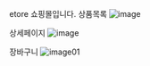 etore 쇼핑몰입니다.
상품목록
![image](https://user-images.githubusercontent.com/43156636/55463464-19a45900-5634-11e9-8959-73a332280184.png)

상세페이지
![image](https://user-images.githubusercontent.com/43156636/55463386-e661ca00-5633-11e9-8d92-f922ddb8d841.png)

장바구니
![image01](https://user-images.githubusercontent.com/43156636/65668821-67e36380-e07d-11e9-928c-1d1c61f72ae1.jpg)


